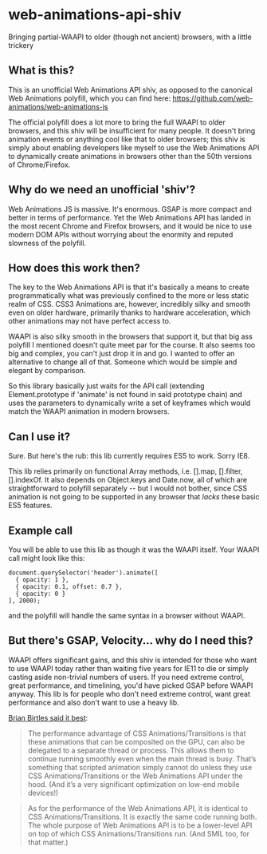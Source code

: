 # web-animations-api-shiv
Bringing partial-WAAPI to older (though not ancient) browsers, with a little trickery

## What is this?
This is an unofficial Web Animations API shiv, as opposed to the canonical Web Animations polyfill, which you can find here: https://github.com/web-animations/web-animations-js

The official polyfill does a lot more to bring the full WAAPI to older browsers, and this shiv will be insufficient for many people. It doesn't bring animation events or anything cool like that to older browsers; this shiv is simply about enabling developers like myself to use the Web Animations API to dynamically create animations in browsers other than the 50th versions of Chrome/Firefox.

## Why do we need an unofficial 'shiv'?
Web Animations JS is massive. It's enormous. GSAP is more compact and better in terms of performance. Yet the Web Animations API has landed in the most recent Chrome and Firefox browsers, and it would be nice to use modern DOM APIs without worrying about the enormity and reputed slowness of the polyfill.

## How does this work then?
The key to the Web Animations API is that it's basically a means to create programmatically what was previously confined to the more or less static realm of CSS. CSS3 Animations are, however, incredibly silky and smooth even on older hardware, primarily thanks to hardware acceleration, which other animations may not have perfect access to.

WAAPI is also silky smooth in the browsers that support it, but that big ass polyfill I mentioned doesn't quite meet par for the course. It also seems too big and complex, you can't just drop it in and go. I wanted to offer an alternative to change all of that. Someone which would be simple and elegant by comparison.

So this library basically just waits for the API call (extending Element.prototype if 'animate' is not found in said prototype chain) and uses the parameters to dynamically write a set of keyframes which would match the WAAPI animation in modern browsers.

## Can I use it?
Sure. But here's the rub: this lib currently requires ES5 to work. Sorry IE8.

This lib relies primarily on functional Array methods, i.e. [].map, [].filter, [].indexOf. It also depends on Object.keys and Date.now, all of which are straightforward to polyfill separately -- but I would not bother, since CSS animation is not going to be supported in any browser that *lacks* these basic ES5 features.

## Example call
You will be able to use this lib as though it was the WAAPI itself. Your WAAPI call might look like this:

    document.querySelector('header').animate([
      { opacity: 1 },
      { opacity: 0.1, offset: 0.7 },
      { opacity: 0 }
    ], 2000);

and the polyfill will handle the same syntax in a browser without WAAPI.

## But there's GSAP, Velocity... why do I need this?
WAAPI offers significant gains, and this shiv is intended for those who want to use WAAPI today rather than waiting five years for IE11 to die or simply casting aside non-trivial numbers of users. If you need extreme control, great performance, and timelining, you'd have picked GSAP before WAAPI anyway. This lib is for people who don't need extreme control, want great performance and also don't want to use a heavy lib.

[Brian Birtles said it best](https://css-tricks.com/comparison-animation-technologies/#comment-1601471):

> The performance advantage of CSS Animations/Transitions is that these animations that can be composited on the GPU, can also be delegated to a separate thread or process. This allows them to continue running smoothly even when the main thread is busy. That’s something that scripted animation simply cannot do unless they use CSS Animations/Transitions or the Web Animations API under the hood. (And it’s a very significant optimization on low-end mobile devices!)

> As for the performance of the Web Animations API, it is identical to CSS Animations/Transitions. It is exactly the same code running both. The whole purpose of Web Animations API is to be a lower-level API on top of which CSS Animations/Transitions run. (And SMIL too, for that matter.)

